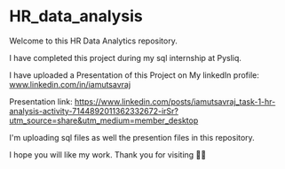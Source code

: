 # HR_data_analysis
Welcome to this HR Data Analytics repository.

I have completed this project during my sql internship at Pysliq.

I have uploaded a Presentation of this Project on My linkedIn profile: www.linkedin.com/in/iamutsavraj 

Presentation link: https://www.linkedin.com/posts/iamutsavraj_task-1-hr-analysis-activity-7144892011362332672-irSr?utm_source=share&utm_medium=member_desktop

I'm uploading sql files as well the presention files in this repository. 

I hope you will like my work. Thank you for visiting 🙇‍♂️
